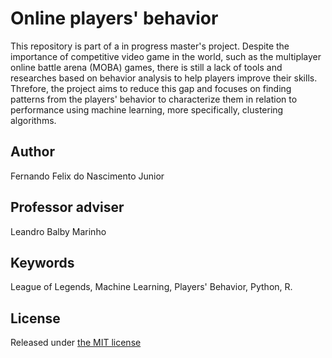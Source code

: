 # Online players' behavior

This repository is part of a in progress master's project. Despite the importance of competitive video game in the world, such as the multiplayer online battle arena (MOBA) games, there is still a lack of tools and researches based on behavior analysis to help players improve their skills. Threfore, the project aims to reduce this gap and focuses on finding patterns from the players' behavior to characterize them in relation to performance using machine learning, more specifically, clustering algorithms.

## Author

Fernando Felix do Nascimento Junior

## Professor adviser

Leandro Balby Marinho

## Keywords

League of Legends, Machine Learning, Players' Behavior, Python, R.

## License

Released under [the MIT license](https://github.com/dndlab/dndlab.github.io/blob/master/LICENSE)
